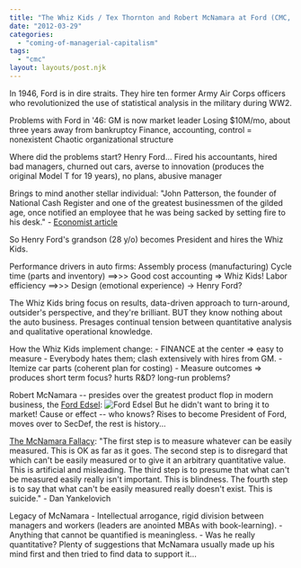 ```yaml
---
title: "The Whiz Kids / Tex Thornton and Robert McNamara at Ford (CMC, Thursday, Week 9)"
date: "2012-03-29"
categories: 
  - "coming-of-managerial-capitalism"
tags: 
  - "cmc"
layout: layouts/post.njk
---
```


In 1946, Ford is in dire straits. They hire ten former Army Air Corps officers who revolutionized the use of statistical analysis in the military during WW2.

Problems with Ford in '46: GM is now market leader Losing $10M/mo, about three years away from bankruptcy Finance, accounting, control = nonexistent Chaotic organizational structure

Where did the problems start? Henry Ford... Fired his accountants, hired bad managers, churned out cars, averse to innovation (produces the original Model T for 19 years), no plans, abusive manager

Brings to mind another stellar individual: "John Patterson, the founder of National Cash Register and one of the greatest businessmen of the gilded age, once notified an employee that he was being sacked by setting fire to his desk." - [Economist article](http://www.economist.com/node/14844995?story_id=14844995)

So Henry Ford's grandson (28 y/o) becomes President and hires the Whiz Kids.

Performance drivers in auto firms: Assembly process (manufacturing) Cycle time (parts and inventory) ==>>> Good cost accounting => Whiz Kids! Labor efficiency ==>>> Design (emotional experience) -> Henry Ford?

The Whiz Kids bring focus on results, data-driven approach to turn-around, outsider's perspective, and they're brilliant. BUT they know nothing about the auto business. Presages continual tension between quantitative analysis and qualitative operational knowledge.

How the Whiz Kids implement change: - FINANCE at the center => easy to measure - Everybody hates them; clash extensively with hires from GM. - Itemize car parts (coherent plan for costing) - Measure outcomes => produces short term focus? hurts R&D? long-run problems?

Robert McNamara -- presides over the greatest product flop in modern business, the [Ford Edsel](http://en.wikipedia.org/wiki/Edsel): ![Ford Edsel](images/Edsel1000.jpg) But he didn't want to bring it to market! Cause or effect -- who knows? Rises to become President of Ford, moves over to SecDef, the rest is history...

[The McNamara Fallacy](http://en.wikipedia.org/wiki/McNamara_fallacy): "The first step is to measure whatever can be easily measured. This is OK as far as it goes. The second step is to disregard that which can't be easily measured or to give it an arbitrary quantitative value. This is artificial and misleading. The third step is to presume that what can't be measured easily really isn't important. This is blindness. The fourth step is to say that what can't be easily measured really doesn't exist. This is suicide." - Dan Yankelovich

Legacy of McNamara - Intellectual arrogance, rigid division between managers and workers (leaders are anointed MBAs with book-learning). - Anything that cannot be quantified is meaningless. - Was he really quantitative? Plenty of suggestions that McNamara usually made up his mind first and then tried to find data to support it...
